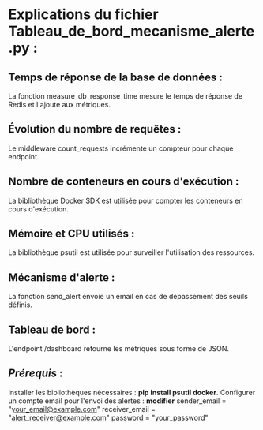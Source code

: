 # Explications du fichier Tableau_de_bord_mecanisme_alerte.py :

## Temps de réponse de la base de données :
  La fonction measure_db_response_time mesure le temps de réponse de Redis et l'ajoute aux métriques.

## Évolution du nombre de requêtes :
  Le middleware count_requests incrémente un compteur pour chaque endpoint.

## Nombre de conteneurs en cours d'exécution :
  La bibliothèque Docker SDK est utilisée pour compter les conteneurs en cours d'exécution.

## Mémoire et CPU utilisés :
  La bibliothèque psutil est utilisée pour surveiller l'utilisation des ressources.

## Mécanisme d'alerte :
  La fonction send_alert envoie un email en cas de dépassement des seuils définis.

## Tableau de bord :
  L'endpoint /dashboard retourne les métriques sous forme de JSON.

## *Prérequis* :

Installer les bibliothèques nécessaires : **pip install psutil docker**.
Configurer un compte email pour l'envoi des alertes :
**modifier**
    sender_email = "your_email@example.com"
    receiver_email = "alert_receiver@example.com"
    password = "your_password"
